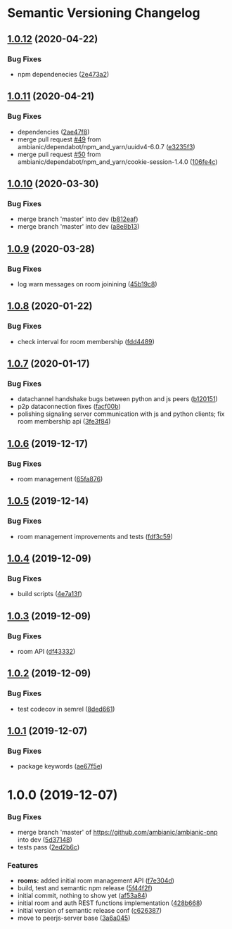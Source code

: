 # Semantic Versioning Changelog

## [1.0.12](https://github.com/ambianic/ambianic-pnp/compare/v1.0.11...v1.0.12) (2020-04-22)


### Bug Fixes

* npm dependenecies ([2e473a2](https://github.com/ambianic/ambianic-pnp/commit/2e473a2ba7be40e363d5f980d19f210d6ff40474))

## [1.0.11](https://github.com/ambianic/ambianic-pnp/compare/v1.0.10...v1.0.11) (2020-04-21)


### Bug Fixes

* dependencies ([2ae47f8](https://github.com/ambianic/ambianic-pnp/commit/2ae47f8d96dea417d33eb7b5646ab443826b8f30))
* merge pull request [#49](https://github.com/ambianic/ambianic-pnp/issues/49) from ambianic/dependabot/npm_and_yarn/uuidv4-6.0.7 ([e3235f3](https://github.com/ambianic/ambianic-pnp/commit/e3235f3d8a60d3f7a0a3478eb3dd49136940890a))
* merge pull request [#50](https://github.com/ambianic/ambianic-pnp/issues/50) from ambianic/dependabot/npm_and_yarn/cookie-session-1.4.0 ([106fe4c](https://github.com/ambianic/ambianic-pnp/commit/106fe4cb0e9e2bb0f36b2eaeac789bef23c41475))

## [1.0.10](https://github.com/ambianic/ambianic-pnp/compare/v1.0.9...v1.0.10) (2020-03-30)


### Bug Fixes

* merge branch 'master' into dev ([b812eaf](https://github.com/ambianic/ambianic-pnp/commit/b812eaf))
* merge branch 'master' into dev ([a8e8b13](https://github.com/ambianic/ambianic-pnp/commit/a8e8b13))

## [1.0.9](https://github.com/ambianic/ambianic-pnp/compare/v1.0.8...v1.0.9) (2020-03-28)


### Bug Fixes

* log warn messages on room joinining ([45b19c8](https://github.com/ambianic/ambianic-pnp/commit/45b19c8))

## [1.0.8](https://github.com/ambianic/ambianic-pnp/compare/v1.0.7...v1.0.8) (2020-01-22)


### Bug Fixes

* check interval for room membership ([fdd4489](https://github.com/ambianic/ambianic-pnp/commit/fdd4489))

## [1.0.7](https://github.com/ambianic/ambianic-pnp/compare/v1.0.6...v1.0.7) (2020-01-17)


### Bug Fixes

* datachannel handshake bugs between python and js peers ([b120151](https://github.com/ambianic/ambianic-pnp/commit/b120151))
* p2p dataconnection fixes ([facf00b](https://github.com/ambianic/ambianic-pnp/commit/facf00b))
* polishing signaling server communication with js and python clients; fix room membership api ([3fe3f84](https://github.com/ambianic/ambianic-pnp/commit/3fe3f84))

## [1.0.6](https://github.com/ambianic/ambianic-pnp/compare/v1.0.5...v1.0.6) (2019-12-17)


### Bug Fixes

* room management ([65fa876](https://github.com/ambianic/ambianic-pnp/commit/65fa876))

## [1.0.5](https://github.com/ambianic/ambianic-pnp/compare/v1.0.4...v1.0.5) (2019-12-14)


### Bug Fixes

* room management improvements and tests ([fdf3c59](https://github.com/ambianic/ambianic-pnp/commit/fdf3c59))

## [1.0.4](https://github.com/ambianic/ambianic-pnp/compare/v1.0.3...v1.0.4) (2019-12-09)


### Bug Fixes

* build scripts ([4e7a13f](https://github.com/ambianic/ambianic-pnp/commit/4e7a13f))

## [1.0.3](https://github.com/ambianic/ambianic-pnp/compare/v1.0.2...v1.0.3) (2019-12-09)


### Bug Fixes

* room API ([df43332](https://github.com/ambianic/ambianic-pnp/commit/df43332))

## [1.0.2](https://github.com/ambianic/ambianic-pnp/compare/v1.0.1...v1.0.2) (2019-12-09)


### Bug Fixes

* test codecov in semrel ([8ded661](https://github.com/ambianic/ambianic-pnp/commit/8ded661))

## [1.0.1](https://github.com/ambianic/ambianic-pnp/compare/v1.0.0...v1.0.1) (2019-12-07)


### Bug Fixes

* package keywords ([ae67f5e](https://github.com/ambianic/ambianic-pnp/commit/ae67f5e))

# 1.0.0 (2019-12-07)


### Bug Fixes

* merge branch 'master' of https://github.com/ambianic/ambianic-pnp into dev ([5d37148](https://github.com/ambianic/ambianic-pnp/commit/5d37148))
* tests pass ([2ed2b6c](https://github.com/ambianic/ambianic-pnp/commit/2ed2b6c))


### Features

* **rooms:** added initial room management API ([f7e304d](https://github.com/ambianic/ambianic-pnp/commit/f7e304d))
* build, test and semantic npm release ([5f44f2f](https://github.com/ambianic/ambianic-pnp/commit/5f44f2f))
* initial commit, nothing to show yet ([af53a84](https://github.com/ambianic/ambianic-pnp/commit/af53a84))
* initial room and auth REST functions implementation ([428b668](https://github.com/ambianic/ambianic-pnp/commit/428b668))
* initial version of semantic release conf ([c626387](https://github.com/ambianic/ambianic-pnp/commit/c626387))
* move to peerjs-server base ([3a6a045](https://github.com/ambianic/ambianic-pnp/commit/3a6a045))

